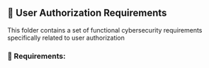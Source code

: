 ## 🔑 User Authorization Requirements

This folder contains a set of functional cybersecurity requirements specifically related to user authorization


### 📌 Requirements:

